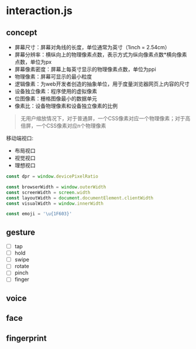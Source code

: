 # interaction.js

## concept

- 屏幕尺寸：屏幕对角线的长度，单位通常为英寸（1inch = 2.54cm）
- 屏幕分辨率：横纵向上的物理像素点数，表示方式为纵向像素点数*横向像素点数，单位为px
- 屏幕像素密度：屏幕上每英寸显示的物理像素点数，单位为ppi
- 物理像素：屏幕可显示的最小粒度
- 逻辑像素：为web开发者创造的抽象单位，用于度量浏览器网页上内容的尺寸
- 设备独立像素：程序使用的虚拟像素
- 位图像素：栅格图像最小的数据单元
- 像素比：设备物理像素和设备独立像素的比例

> 无用户缩放情况下，对于普通屏，一个CSS像素对应一个物理像素；对于高倍屏，一个CSS像素对应n个物理像素

移动端视口:

- 布局视口
- 视觉视口
- 理想视口

```js
const dpr = window.devicePixelRatio

const browserWidth = window.outerWidth
const screenWidth = screen.width
const layoutWidth = document.documentElement.clientWidth
const visualWidth = window.innerWidth

const emoji = '\u{1F603}'

```

## gesture

- [ ] tap
- [ ] hold
- [ ] swipe
- [ ] rotate
- [ ] pinch
- [ ] finger

## voice

## face

## fingerprint
